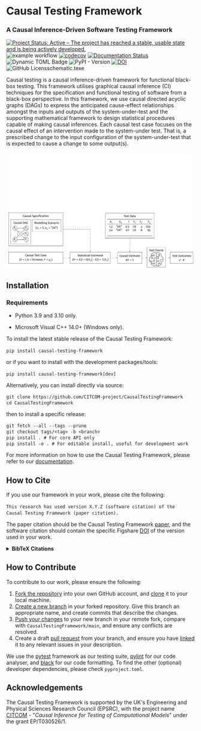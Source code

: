 # Causal Testing Framework
### A Causal Inference-Driven Software Testing Framework


[![Project Status: Active – The project has reached a stable, usable state and is being actively developed.](https://www.repostatus.org/badges/latest/active.svg)](https://www.repostatus.org/#active)
![example workflow](https://github.com/CITCOM-project/CausalTestingFramework/actions/workflows/ci-tests.yaml/badge.svg)
[![codecov](https://codecov.io/gh/CITCOM-project/CausalTestingFramework/branch/main/graph/badge.svg?token=04ijFVrb4a)](https://codecov.io/gh/CITCOM-project/CausalTestingFramework)
[![Documentation Status](https://readthedocs.org/projects/causal-testing-framework/badge/?version=latest)](https://causal-testing-framework.readthedocs.io/en/latest/?badge=latest)
![Dynamic TOML Badge](https://img.shields.io/badge/dynamic/toml?url=https%3A%2F%2Fraw.githubusercontent.com%2FCITCOM-project%2FCausalTestingFramework%2Fmain%2Fpyproject.toml&query=%24.project%5B'requires-python'%5D&label=python)
![PyPI - Version](https://img.shields.io/pypi/v/causal-testing-framework)
[![DOI](https://t.ly/FCT1B)](https://orda.shef.ac.uk/articles/software/CITCOM_Software_Release/24427516)
![GitHub Licens[schematic.tex](images%2Fschematic.tex)e](https://img.shields.io/github/license/CITCOM-project/CausalTestingFramework)

Causal testing is a causal inference-driven framework for functional black-box testing. This framework utilises
graphical causal inference (CI) techniques for the specification and functional testing of software from a black-box
perspective. In this framework, we use causal directed acyclic graphs (DAGs) to express the anticipated cause-effect
relationships amongst the inputs and outputs of the system-under-test and the supporting mathematical framework to
design statistical procedures capable of making causal inferences. Each causal test case focuses on the causal effect of
an intervention made to the system-under test. That is, a prescribed change to the input configuration of the
system-under-test that is expected to cause a change to some output(s).

![Causal Testing Workflow](images/schematic-dark.png#gh-dark-mode-only)
![Causal Testing Workflow](images/schematic.png#gh-light-mode-only)

## Installation

### Requirements
- Python 3.9 and 3.10 only.

- Microsoft Visual C++ 14.0+ (Windows only).

To install the latest stable release of the Causal Testing Framework:

``pip install causal-testing-framework``

or if you want to install with the development packages/tools:

``pip install causal-testing-framework[dev]``

Alternatively, you can install directly via source:

```shell
git clone https://github.com/CITCOM-project/CausalTestingFramework
cd CausalTestingFramework
```
then to install a specific release:

```shell
git fetch --all --tags --prune
git checkout tags/<tag> -b <branch>
pip install . # For core API only
pip install -e . # For editable install, useful for development work
```
For more information on how to use the Causal Testing Framework, please refer to our [documentation](https://causal-testing-framework.readthedocs.io/en/latest/?badge=latest).  
## How to Cite
If you use our framework in your work, please cite the following:

``This research has used version X.Y.Z (software citation) of the 
Causal Testing Framework (paper citation).``

The paper citation should be the Causal Testing Framework [paper](https://dl.acm.org/doi/10.1145/3607184), 
and the software citation should contain the specific Figshare [DOI](https://orda.shef.ac.uk/articles/software/CITCOM_Software_Release/24427516) of the version used in your work.



<details>
  <summary><b>BibTeX Citations</b></summary>
  
  <details>
    <summary>Paper</summary>
    
    ```
    @ARTICLE{Clark_etal_2023,
    author = {Clark, Andrew G. and Foster, Michael and Prifling, Benedikt and Walkinshaw, Neil and Hierons, Robert M.
    and Schmidt, Volker and Turner, Robert D.},
    title = {Testing Causality in Scientific Modelling Software},
    year = {2023},
    publisher = {Association for Computing Machinery},
    url = {https://doi.org/10.1145/3607184},
    doi = {10.1145/3607184},
    journal = {ACM Trans. Softw. Eng. Methodol.},
    month = {jul},
    keywords = {Software Testing, Causal Testing, Causal Inference}
    }
    ```

  </details>
  
  <details>
    <summary>Software (example)</summary>
    
    ```
    @ARTICLE{Wild2023,
    author = {Foster, Michael and Clark, Andrew G. and Somers, Richard and Wild, Christopher and Allian, Farhad and Hierons, Robert M. and Wagg, David and Walkinshaw, Neil},
    title = {CITCOM Software Release},
    year = {2023},
    month = {nov},
    url = {https://orda.shef.ac.uk/articles/software/CITCOM_Software_Release/24427516},
    doi = {10.15131/shef.data.24427516.v1}
    }
    ```
  </details>

</details>

## How to Contribute

To contribute to our work, please ensure the following:

1. [Fork the repository](https://help.github.com/articles/fork-a-repo/) into your own GitHub account, and [clone](https://docs.github.com/en/repositories/creating-and-managing-repositories/cloning-a-repository) it to your local machine.
2. [Create a new branch](https://docs.github.com/en/pull-requests/collaborating-with-pull-requests/proposing-changes-to-your-work-with-pull-requests/creating-and-deleting-branches-within-your-repository) in your forked repository. Give this branch an appropriate name, and create commits that describe the changes.
3. [Push your changes](https://docs.github.com/en/get-started/using-git/pushing-commits-to-a-remote-repository) to your new branch in your remote fork, compare with `CausalTestingFramework/main`, and ensure any conflicts are resolved.
4. Create a draft [pull request](https://docs.github.com/en/get-started/quickstart/hello-world#opening-a-pull-request) from your branch, and ensure you have [linked](https://docs.github.com/en/get-started/writing-on-github/working-with-advanced-formatting/autolinked-references-and-urls) it to any relevant issues in your description. 

We use the [pytest](https://pytest.org/en/latest/) framework as our testing suite, [pylint](https://pypi.org/project/pylint/) for our code analyser, and [black](https://pypi.org/project/black/) for our code formatting.
To find the other (optional) developer dependencies, please check `pyproject.toml`.



## Acknowledgements 

The Causal Testing Framework is supported by the UK's Engineering and Physical Sciences Research Council (EPSRC),
with the project name [CITCOM](https://gow.epsrc.ukri.org/NGBOViewGrant.aspx?GrantRef=EP/T030526/1) - "_Causal Inference for Testing of Computational Models_" 
under the grant EP/T030526/1.